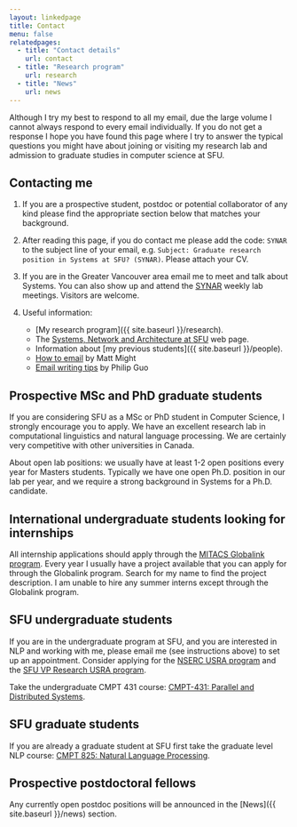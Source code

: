 ```yaml
---
layout: linkedpage
title: Contact
menu: false
relatedpages:
  - title: "Contact details"
    url: contact
  - title: "Research program"
    url: research
  - title: "News"
    url: news
---
```



<div class="alert alert-info">
Although I try my best to respond to all my email, due the large volume I cannot always respond to every email individually. If you do not get a response I hope you have found this page where I try to answer the typical questions you might have about joining or visiting my research lab and admission to graduate studies in computer science at SFU.
</div>

## Contacting me

1. If you are a prospective student, postdoc or potential collaborator of any kind please find the appropriate section below that matches your background.
1. After reading this page, if you do contact me please add the code: `SYNAR` to the subject line of your email, e.g. `Subject: Graduate research position in Systems at SFU? (SYNAR)`. Please attach your CV.

1. If you are in the Greater Vancouver area email me to meet and talk about Systems. You can also show up and attend the [SYNAR](http://synar.cs.sfu.ca) weekly lab meetings. Visitors are welcome.

1. Useful information:
    * [My research program]({{ site.baseurl }}/research).
    * The [Systems, Network and Architecture at SFU](http://synar.cs.sfu.ca) web page.
    * Information about [my previous students]({{ site.baseurl }}/people).
    * [How to email](http://matt.might.net/articles/how-to-email/) by Matt Might
    * [Email writing tips](http://www.pgbovine.net/email-tips.htm) by Philip Guo

## Prospective MSc and PhD graduate students

If you are considering SFU as a MSc or PhD student in Computer Science, I strongly encourage you to apply. We have an excellent research lab in computational linguistics and natural language processing. We are certainly very competitive with other universities in Canada. 

About open lab positions: we usually have at least 1-2 open positions every year for Masters students. Typically we have one open Ph.D. position in our lab per year, and we require a strong background in Systems for a Ph.D. candidate.

## International undergraduate students looking for internships

All internship applications should apply through the [MITACS Globalink program](http://www.mitacs.ca/en/programs/globalink). Every year I usually have a project available that you can apply for through the Globalink program. Search for my name to find the project description. I am unable to hire any summer interns except through the Globalink program.

## SFU undergraduate students

If you are in the undergraduate program at SFU, and you are interested in NLP and working with me, please email me (see instructions above) to set up an appointment. Consider applying for the [NSERC USRA program](http://www.nserc-crsng.gc.ca/Students-Etudiants/UG-PC/USRA-BRPC_eng.asp) and the [SFU VP Research USRA program](https://www.sfu.ca/dean-gradstudies/awards/undergraduate-awards/undergraduate-research-awards.html).

Take the undergraduate CMPT 431 course: [CMPT-431: Parallel and Distributed Systems](http://nlp-class/).

## SFU graduate students

If you are already a graduate student at SFU first take the graduate level NLP course: [CMPT 825: Natural Language Processing](http://anoopsarkar.github.io/nlp-class/). 

## Prospective postdoctoral fellows

Any currently open postdoc positions will be announced in the [News]({{ site.baseurl }}/news) section.

